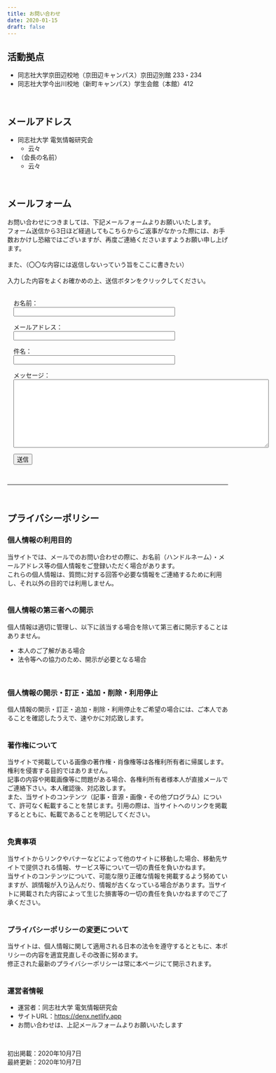 ```yaml
---
title: お問い合わせ
date: 2020-01-15
draft: false
---
```


## 活動拠点
- 同志社大学京田辺校地（京田辺キャンパス）京田辺別館 233・234
- 同志社大学今出川校地（新町キャンパス）学生会館（本館）412

<br>

## メールアドレス
- 同志社大学 電気情報研究会
  - 云々
- （会長の名前）
  - 云々

<br>

## メールフォーム
お問い合わせにつきましては、下記メールフォームよりお願いいたします。  
フォーム送信から3日ほど経過してもこちらからご返事がなかった際には、お手数おかけし恐縮ではございますが、再度ご連絡くださいますようお願い申し上げます。  
<br>
また、（〇〇な内容には返信しないっていう旨をここに書きたい）  
<br>
入力した内容をよくお確かめの上、送信ボタンをクリックしてください。  
<br>

<div style="width: 200px; margin-left: 1em;">
  <form name="contact" method="POST" data-netlify-recaptcha="true" data-netlify="true">
    <p>
      お名前：<input type="text" name="name" size="43" required />
    </p>
    <p>
      メールアドレス：<input type="email" name="email" size="43" required />
    </p>
    <p>
      件名：<input type="text" name="title" size="43" required />
    </p>
    <p>
      メッセージ：
      <textarea name="message" rows="10" cols="70" required></textarea>
    </p>
    <div data-netlify-recaptcha="true"></div>
    <p>
      <button class="send-button" type="submit">送信</button>
    </p>
  </form>
</div>

<br>
<hr>
<br>

## プライバシーポリシー
### 個人情報の利用目的
当サイトでは、メールでのお問い合わせの際に、お名前（ハンドルネーム）・メールアドレス等の個人情報をご登録いただく場合があります。  
これらの個人情報は、質問に対する回答や必要な情報をご連絡するために利用し、それ以外の目的では利用しません。  
<br>

### 個人情報の第三者への開示
個人情報は適切に管理し、以下に該当する場合を除いて第三者に開示することはありません。  

* 本人のご了解がある場合
* 法令等への協力のため、開示が必要となる場合

<br>

### 個人情報の開示・訂正・追加・削除・利用停止
個人情報の開示・訂正・追加・削除・利用停止をご希望の場合には、ご本人であることを確認したうえで、速やかに対応致します。  
<br>

### 著作権について
当サイトで掲載している画像の著作権・肖像権等は各権利所有者に帰属します。権利を侵害する目的ではありません。  
記事の内容や掲載画像等に問題がある場合、各権利所有者様本人が直接メールでご連絡下さい。本人確認後、対応致します。  
また、当サイトのコンテンツ（記事・音源・画像・その他プログラム）について、許可なく転載することを禁じます。引用の際は、当サイトへのリンクを掲載するとともに、転載であることを明記してください。  
<br>

### 免責事項
当サイトからリンクやバナーなどによって他のサイトに移動した場合、移動先サイトで提供される情報、サービス等について一切の責任を負いかねます。  
当サイトのコンテンツについて、可能な限り正確な情報を掲載するよう努めていますが、誤情報が入り込んだり、情報が古くなっている場合があります。当サイトに掲載された内容によって生じた損害等の一切の責任を負いかねますのでご了承ください。  
<br>

### プライバシーポリシーの変更について
当サイトは、個人情報に関して適用される日本の法令を遵守するとともに、本ポリシーの内容を適宜見直しその改善に努めます。  
修正された最新のプライバシーポリシーは常に本ページにて開示されます。  
<br>

### 運営者情報
- 運営者：同志社大学 電気情報研究会
- サイトURL：<a href="/">https://denx.netlify.app</a>
- お問い合わせは、上記メールフォームよりお願いいたします

<br>

初出掲載：2020年10月7日  
最終更新：2020年10月7日  
